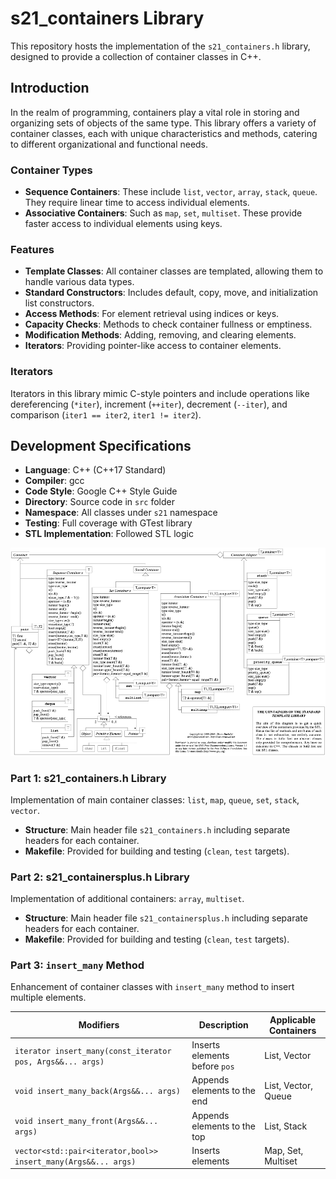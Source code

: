 # s21_containers Library

This repository hosts the implementation of the `s21_containers.h` library, designed to provide a collection of container classes in C++.

## Introduction

In the realm of programming, containers play a vital role in storing and organizing sets of objects of the same type. This library offers a variety of container classes, each with unique characteristics and methods, catering to different organizational and functional needs.

### Container Types

- **Sequence Containers**: These include `list`, `vector`, `array`, `stack`, `queue`. They require linear time to access individual elements.
- **Associative Containers**: Such as `map`, `set`, `multiset`. These provide faster access to individual elements using keys.

### Features

- **Template Classes**: All container classes are templated, allowing them to handle various data types.
- **Standard Constructors**: Includes default, copy, move, and initialization list constructors.
- **Access Methods**: For element retrieval using indices or keys.
- **Capacity Checks**: Methods to check container fullness or emptiness.
- **Modification Methods**: Adding, removing, and clearing elements.
- **Iterators**: Providing pointer-like access to container elements.

### Iterators

Iterators in this library mimic C-style pointers and include operations like dereferencing (`*iter`), increment (`++iter`), decrement (`--iter`), and comparison (`iter1 == iter2`, `iter1 != iter2`).

## Development Specifications

- **Language**: C++ (C++17 Standard)
- **Compiler**: gcc
- **Code Style**: Google C++ Style Guide
- **Directory**: Source code in `src` folder
- **Namespace**: All classes under `s21` namespace
- **Testing**: Full coverage with GTest library
- **STL Implementation**: Followed STL logic

![UML](misc/STL_UML.png)

### Part 1: s21_containers.h Library

Implementation of main container classes: `list`, `map`, `queue`, `set`, `stack`, `vector`.

- **Structure**: Main header file `s21_containers.h` including separate headers for each container.
- **Makefile**: Provided for building and testing (`clean`, `test` targets).

### Part 2: s21_containersplus.h Library

Implementation of additional containers: `array`, `multiset`.

- **Structure**: Main header file `s21_containersplus.h` including separate headers for each container.
- **Makefile**: Provided for building and testing (`clean`, `test` targets).

### Part 3: `insert_many` Method

Enhancement of container classes with `insert_many` method to insert multiple elements.

| Modifiers      | Description                                      | Applicable Containers |
|----------------|--------------------------------------------------|-----------------------|
| `iterator insert_many(const_iterator pos, Args&&... args)` | Inserts elements before `pos` | List, Vector |
| `void insert_many_back(Args&&... args)` | Appends elements to the end | List, Vector, Queue |
| `void insert_many_front(Args&&... args)` | Appends elements to the top | List, Stack |
| `vector<std::pair<iterator,bool>> insert_many(Args&&... args)` | Inserts elements | Map, Set, Multiset |
